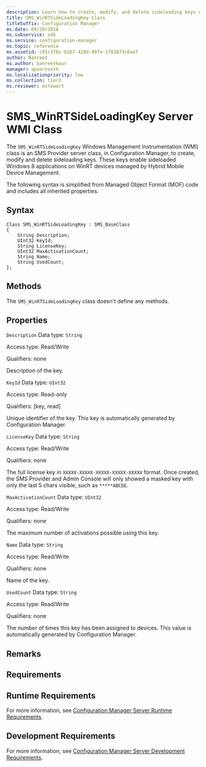 ```yaml
---
description: Learn how to create, modify, and delete sideloading keys using SMS_WinRTSideLoadingKey class in Configuration Manager.
title: SMS_WinRTSideLoadingKey Class
titleSuffix: Configuration Manager
ms.date: 09/20/2016
ms.subservice: sdk
ms.service: configuration-manager
ms.topic: reference
ms.assetid: c91c3fbc-b267-428d-99fe-1782873c6aef
author: Banreet
ms.author: banreetkaur
manager: apoorvseth
ms.localizationpriority: low
ms.collection: tier3
ms.reviewer: mstewart
---
```

# SMS_WinRTSideLoadingKey Server WMI Class
The `SMS_WinRTSideLoadingKey` Windows Management Instrumentation (WMI) class is an SMS Provider server class, in Configuration Manager, to create, modify and delete sideloading keys. These keys enable sideloaded Windows 8 applications on WinRT devices managed by Hybrid Mobile Device Management.

 The following syntax is simplified from Managed Object Format (MOF) code and includes all inherited properties.

## Syntax

```
Class SMS_WinRTSideLoadingKey : SMS_BaseClass
{
    String Description;
    UInt32 KeyId;
    String LicenseKey;
    UInt32 MaxActivationCount;
    String Name;
    String UsedCount;
};
```

## Methods
 The `SMS_WinRTSideLoadingKey` class doesn't define any methods.

## Properties
 `Description`
 Data type: `String`

 Access type: Read/Write

 Qualifiers: none

 Description of the key.

 `KeyId`
 Data type: `UInt32`

 Access type: Read-only

 Qualifiers: [key, read]

 Unique identifier of the key. This key is automatically generated by Configuration Manager.

 `LicenseKey`
 Data type: `String`

 Access type: Read/Write

 Qualifiers: none

 The full license key in `XXXXX-XXXXX-XXXXX-XXXXX-XXXXX` format. Once created, the SMS Provider and Admin Console will only showed a masked key with only the last 5 chars visible, such as `*****ABCDE`.

 `MaxActivationCount`
 Data type: `UInt32`

 Access type: Read/Write

 Qualifiers: none

 The maximum number of activations possible using this key.

 `Name`
 Data type: `String`

 Access type: Read/Write

 Qualifiers: none

 Name of the key.

 `UsedCount`
 Data type: `String`

 Access type: Read/Write

 Qualifiers: none

 The number of times this key has been assigned to devices. This value is automatically generated by Configuration Manager.

## Remarks

## Requirements

## Runtime Requirements
 For more information, see [Configuration Manager Server Runtime Requirements](../../../develop/core/reqs/server-runtime-requirements.md).

## Development Requirements
 For more information, see [Configuration Manager Server Development Requirements](../../../develop/core/reqs/server-development-requirements.md).
